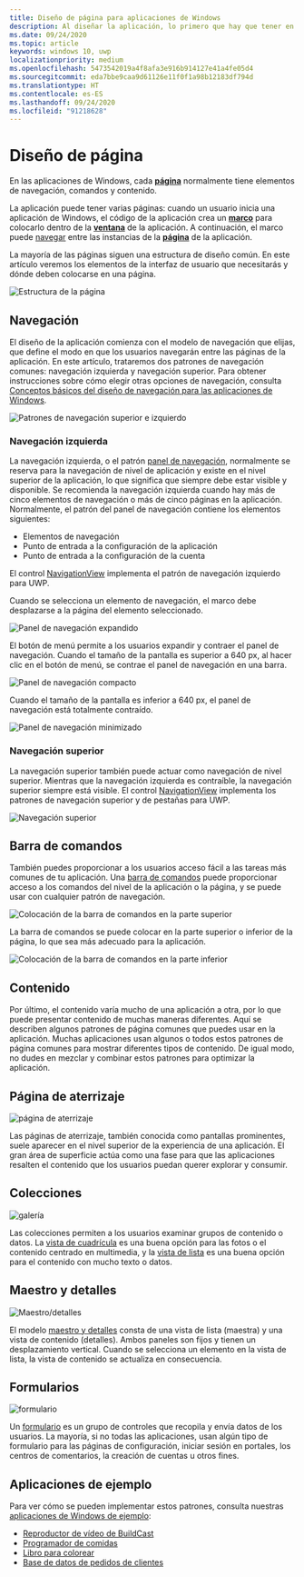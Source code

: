 ```yaml
---
title: Diseño de página para aplicaciones de Windows
description: Al diseñar la aplicación, lo primero que hay que tener en cuenta es la estructura de diseño. En este artículo se trata la estructura común de los diseños de página básicos, incluidos los elementos de interfaz de usuario que necesitarás y dónde deben colocarse en una página. En las aplicaciones de Windows, cada página normalmente tiene elementos de navegación, comandos y contenido.
ms.date: 09/24/2020
ms.topic: article
keywords: windows 10, uwp
localizationpriority: medium
ms.openlocfilehash: 5473542019a4f8afa3e916b914127e41a4fe05d4
ms.sourcegitcommit: eda7bbe9caa9d61126e11f0f1a98b12183df794d
ms.translationtype: HT
ms.contentlocale: es-ES
ms.lasthandoff: 09/24/2020
ms.locfileid: "91218628"
---
```

# <a name="page-layout"></a>Diseño de página

En las aplicaciones de Windows, cada [**página**](/uwp/api/Windows.UI.Xaml.Controls.Page) normalmente tiene elementos de navegación, comandos y contenido. 

La aplicación puede tener varias páginas: cuando un usuario inicia una aplicación de Windows, el código de la aplicación crea un [**marco**](/uwp/api/Windows.UI.Xaml.Controls.Frame) para colocarlo dentro de la [**ventana**](/uwp/api/windows.ui.xaml.window) de la aplicación. A continuación, el marco puede [navegar](../basics/navigate-between-two-pages.md) entre las instancias de la [**página**](/uwp/api/Windows.UI.Xaml.Controls.Page) de la aplicación. 

La mayoría de las páginas siguen una estructura de diseño común. En este artículo veremos los elementos de la interfaz de usuario que necesitarás y dónde deben colocarse en una página. 

![Estructura de la página](images/page-components.svg)

## <a name="navigation"></a>Navegación
El diseño de la aplicación comienza con el modelo de navegación que elijas, que define el modo en que los usuarios navegarán entre las páginas de la aplicación. En este artículo, trataremos dos patrones de navegación comunes: navegación izquierda y navegación superior. Para obtener instrucciones sobre cómo elegir otras opciones de navegación, consulta [Conceptos básicos del diseño de navegación para las aplicaciones de Windows](../basics/navigation-basics.md).

![Patrones de navegación superior e izquierdo](images/top-left-nav.svg)

### <a name="left-nav"></a>Navegación izquierda
La navegación izquierda, o el patrón [panel de navegación](../controls-and-patterns/navigationview.md), normalmente se reserva para la navegación de nivel de aplicación y existe en el nivel superior de la aplicación, lo que significa que siempre debe estar visible y disponible. Se recomienda la navegación izquierda cuando hay más de cinco elementos de navegación o más de cinco páginas en la aplicación. Normalmente, el patrón del panel de navegación contiene los elementos siguientes:
- Elementos de navegación
- Punto de entrada a la configuración de la aplicación
- Punto de entrada a la configuración de la cuenta

El control [NavigationView](/uwp/api/windows.ui.xaml.controls.navigationview) implementa el patrón de navegación izquierdo para UWP.

Cuando se selecciona un elemento de navegación, el marco debe desplazarse a la página del elemento seleccionado.

![Panel de navegación expandido](images/navview-expanded.svg)

El botón de menú permite a los usuarios expandir y contraer el panel de navegación. Cuando el tamaño de la pantalla es superior a 640 px, al hacer clic en el botón de menú, se contrae el panel de navegación en una barra.

![Panel de navegación compacto](images/navview-compact.svg)

Cuando el tamaño de la pantalla es inferior a 640 px, el panel de navegación está totalmente contraído.

![Panel de navegación minimizado](images/navview-minimal.svg)

### <a name="top-nav"></a>Navegación superior

La navegación superior también puede actuar como navegación de nivel superior. Mientras que la navegación izquierda es contraíble, la navegación superior siempre está visible. El control [NavigationView](../controls-and-patterns/navigationview.md) implementa los patrones de navegación superior y de pestañas para UWP.

![Navegación superior](images/pivot-large.svg)

## <a name="command-bar"></a>Barra de comandos

También puedes proporcionar a los usuarios acceso fácil a las tareas más comunes de tu aplicación. Una [barra de comandos](../controls-and-patterns/app-bars.md) puede proporcionar acceso a los comandos del nivel de la aplicación o la página, y se puede usar con cualquier patrón de navegación.

![Colocación de la barra de comandos en la parte superior ](images/app-bar-desktop.svg)

La barra de comandos se puede colocar en la parte superior o inferior de la página, lo que sea más adecuado para la aplicación.

![Colocación de la barra de comandos en la parte inferior](images/app-bar-mobile.svg)

## <a name="content"></a>Contenido

Por último, el contenido varía mucho de una aplicación a otra, por lo que puede presentar contenido de muchas maneras diferentes. Aquí se describen algunos patrones de página comunes que puedes usar en la aplicación. Muchas aplicaciones usan algunos o todos estos patrones de página comunes para mostrar diferentes tipos de contenido. De igual modo, no dudes en mezclar y combinar estos patrones para optimizar la aplicación.

## <a name="landing"></a>Página de aterrizaje

![página de aterrizaje](images/hero-screen.svg)

Las páginas de aterrizaje, también conocida como pantallas prominentes, suele aparecer en el nivel superior de la experiencia de una aplicación. El gran área de superficie actúa como una fase para que las aplicaciones resalten el contenido que los usuarios puedan querer explorar y consumir.

## <a name="collections"></a>Colecciones

![galería](images/gridview.svg)

Las colecciones permiten a los usuarios examinar grupos de contenido o datos. La [vista de cuadrícula](../controls-and-patterns/item-templates-gridview.md) es una buena opción para las fotos o el contenido centrado en multimedia, y la [vista de lista](../controls-and-patterns/item-templates-listview.md) es una buena opción para el contenido con mucho texto o datos.

## <a name="masterdetail"></a>Maestro y detalles

![Maestro/detalles](images/master-detail.svg)

El modelo [maestro y detalles](../controls-and-patterns/master-details.md) consta de una vista de lista (maestra) y una vista de contenido (detalles). Ambos paneles son fijos y tienen un desplazamiento vertical. Cuando se selecciona un elemento en la vista de lista, la vista de contenido se actualiza en consecuencia. 

## <a name="forms"></a>Formularios
![formulario](images/form.svg)

Un [formulario](../controls-and-patterns/forms.md) es un grupo de controles que recopila y envía datos de los usuarios. La mayoría, si no todas las aplicaciones, usan algún tipo de formulario para las páginas de configuración, iniciar sesión en portales, los centros de comentarios, la creación de cuentas u otros fines. 

## <a name="sample-apps"></a>Aplicaciones de ejemplo
Para ver cómo se pueden implementar estos patrones, consulta nuestras [aplicaciones de Windows de ejemplo](https://developer.microsoft.com/windows/samples):
- [Reproductor de vídeo de BuildCast](https://github.com/Microsoft/BuildCast)
- [Programador de comidas](https://github.com/Microsoft/Windows-appsample-lunch-scheduler)
- [Libro para colorear](https://github.com/Microsoft/Windows-appsample-coloringbook)
- [Base de datos de pedidos de clientes](https://github.com/Microsoft/Windows-appsample-customers-orders-database)
